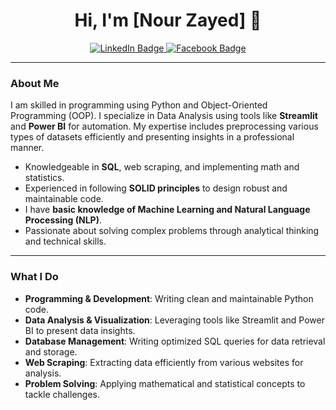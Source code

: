 <h1 align="center">Hi, I'm [Nour Zayed] 👋</h1>
<p align="center">

  <a href="(https://www.linkedin.com/in/nour-zayed-7n7074292/)">
    <img src="https://img.shields.io/badge/linkedin-%230077B5?style=flat&logo=linkedin&logoColor=white" alt="LinkedIn Badge"/>
  </a>

  <a href="https://www.facebook.com/profile.php?id=100072914674968&mibextid=ZbWKwL">
    <img src="https://img.shields.io/badge/facebook-%231877F2?style=flat&logo=facebook&logoColor=white" alt="Facebook Badge"/>
  </a>
</p>


---

### About Me
I am skilled in programming using Python and Object-Oriented Programming (OOP). I specialize in Data Analysis using tools like **Streamlit** and **Power BI** for automation. My expertise includes preprocessing various types of datasets efficiently and presenting insights in a professional manner.

- Knowledgeable in **SQL**, web scraping, and implementing math and statistics.
- Experienced in following **SOLID principles** to design robust and maintainable code.
- I have **basic knowledge of Machine Learning and Natural Language Processing (NLP)**.
- Passionate about solving complex problems through analytical thinking and technical skills.

---

### What I Do
- **Programming & Development**: Writing clean and maintainable Python code.
- **Data Analysis & Visualization**: Leveraging tools like Streamlit and Power BI to present data insights.
- **Database Management**: Writing optimized SQL queries for data retrieval and storage.
- **Web Scraping**: Extracting data efficiently from various websites for analysis.
- **Problem Solving**: Applying mathematical and statistical concepts to tackle challenges.
